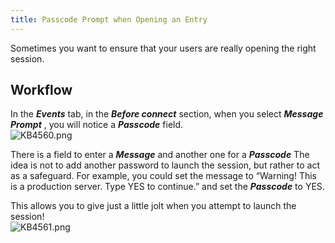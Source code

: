 ```yaml
---
title: Passcode Prompt when Opening an Entry
---
```

Sometimes you want to ensure that your users are really opening the right session.

## Workflow

In the ***Events*** tab, in the ***Before connect*** section, when you select ***Message Prompt*** , you will notice a ***Passcode*** field.  
![KB4560.png](/img/en/kb/KB4560.png)  

There is a field to enter a ***Message*** and another one for a ***Passcode*** The idea is not to add another password to launch the session, but rather to act as a safeguard. For example, you could set the message to “Warning! This is a production server. Type YES to continue.” and set the ***Passcode*** to YES.  

This allows you to give just a little jolt when you attempt to launch the session!  
![KB4561.png](/img/en/kb/KB4561.png)